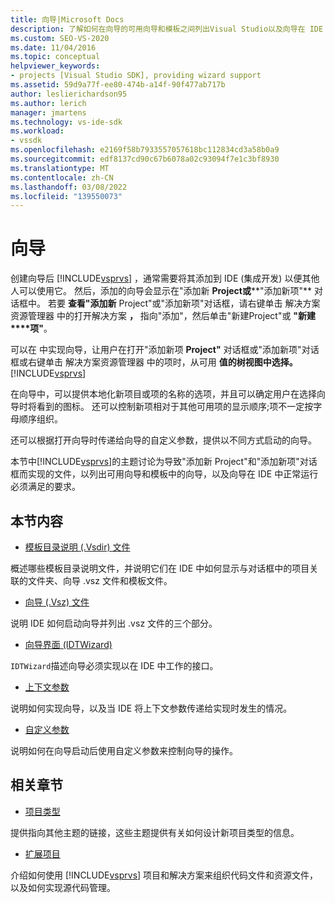 ```yaml
---
title: 向导|Microsoft Docs
description: 了解如何在向导的可用向导和模板之间列出Visual Studio以及向导在 IDE 中必须满足的要求。
ms.custom: SEO-VS-2020
ms.date: 11/04/2016
ms.topic: conceptual
helpviewer_keywords:
- projects [Visual Studio SDK], providing wizard support
ms.assetid: 59d9a77f-ee80-474b-a14f-90f477ab717b
author: leslierichardson95
ms.author: lerich
manager: jmartens
ms.technology: vs-ide-sdk
ms.workload:
- vssdk
ms.openlocfilehash: e2169f58b7933557057618bc112834cd3a58b0a9
ms.sourcegitcommit: edf8137cd90c67b6078a02c93094f7e1c3bf8930
ms.translationtype: MT
ms.contentlocale: zh-CN
ms.lasthandoff: 03/08/2022
ms.locfileid: "139550073"
---
```

# <a name="wizards"></a>向导
创建向导后 [!INCLUDE[vsprvs](../../code-quality/includes/vsprvs_md.md)] ，通常需要将其添加到 IDE (集成开发) 以便其他人可以使用它。 然后，添加的向导会显示在"添加新 **Project或****"添加新项"** 对话框中。 若要 **查看"添加新** Project"或"添加新项"对话框，请右键单击 解决方案资源管理器 中的打开解决方案 **，** 指向"添加"，然后单击"新建Project"或 **"新建****项"**。

 可以在 中实现向导，让用户在打开"添加新项 **Project"** 对话框或"添加新项"对话框或右键单击 解决方案资源管理器 中的项时，从可用 **值的树视图中选择。**[!INCLUDE[vsprvs](../../code-quality/includes/vsprvs_md.md)]

 在向导中，可以提供本地化新项目或项的名称的选项，并且可以确定用户在选择向导时将看到的图标。 还可以控制新项相对于其他可用项的显示顺序;项不一定按字母顺序组织。

 还可以根据打开向导时传递给向导的自定义参数，提供以不同方式启动的向导。

 本节中[!INCLUDE[vsprvs](../../code-quality/includes/vsprvs_md.md)]的主题讨论为导致"添加新 Project"和"添加新项"对话框而实现的文件，以列出可用向导和模板中的向导，以及向导在 IDE 中正常运行必须满足的要求。

## <a name="in-this-section"></a>本节内容
- [模板目录说明 (.Vsdir) 文件](../../extensibility/internals/template-directory-description-dot-vsdir-files.md)

 概述哪些模板目录说明文件，并说明它们在 IDE 中如何显示与对话框中的项目关联的文件夹、向导 .vsz 文件和模板文件。

- [向导 (.Vsz) 文件](../../extensibility/internals/wizard-dot-vsz-file.md)

 说明 IDE 如何启动向导并列出 .vsz 文件的三个部分。

- [向导界面 (IDTWizard)](../../extensibility/internals/wizard-interface-idtwizard.md)

 `IDTWizard`描述向导必须实现以在 IDE 中工作的接口。

- [上下文参数](../../extensibility/internals/context-parameters.md)

 说明如何实现向导，以及当 IDE 将上下文参数传递给实现时发生的情况。

- [自定义参数](../../extensibility/internals/custom-parameters.md)

 说明如何在向导启动后使用自定义参数来控制向导的操作。

## <a name="related-sections"></a>相关章节
- [项目类型](../../extensibility/internals/project-types.md)

 提供指向其他主题的链接，这些主题提供有关如何设计新项目类型的信息。

- [扩展项目](../../extensibility/extending-projects.md)

 介绍如何使用 [!INCLUDE[vsprvs](../../code-quality/includes/vsprvs_md.md)] 项目和解决方案来组织代码文件和资源文件，以及如何实现源代码管理。
